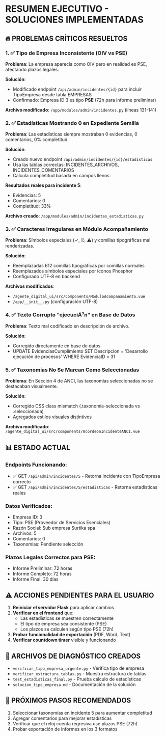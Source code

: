 # RESUMEN EJECUTIVO - SOLUCIONES IMPLEMENTADAS

## 🔥 PROBLEMAS CRÍTICOS RESUELTOS

### 1. ✅ Tipo de Empresa Inconsistente (OIV vs PSE)

**Problema**: La empresa aparecía como OIV pero en realidad es PSE, afectando plazos legales.

**Solución**:
- Modificado endpoint `/api/admin/incidentes/{id}` para incluir TipoEmpresa desde tabla EMPRESAS
- Confirmado: Empresa ID 3 es tipo **PSE** (72h para informe preliminar)

**Archivo modificado**: `/app/modules/admin/incidentes.py` (líneas 131-141)

### 2. ✅ Estadísticas Mostrando 0 en Expediente Semilla

**Problema**: Las estadísticas siempre mostraban 0 evidencias, 0 comentarios, 0% completitud.

**Solución**:
- Creado nuevo endpoint `/api/admin/incidentes/{id}/estadisticas`
- Usa las tablas correctas: INCIDENTES_ARCHIVOS, INCIDENTES_COMENTARIOS
- Calcula completitud basada en campos llenos

**Resultados reales para incidente 5**:
- Evidencias: 5
- Comentarios: 0
- Completitud: 33%

**Archivo creado**: `/app/modules/admin/incidentes_estadisticas.py`

### 3. ✅ Caracteres Irregulares en Módulo Acompañamiento

**Problema**: Símbolos especiales (✓, ⏰, ⚠) y comillas tipográficas mal renderizadas.

**Solución**:
- Reemplazadas 612 comillas tipográficas por comillas normales
- Reemplazados símbolos especiales por iconos Phosphor
- Configurado UTF-8 en backend

**Archivos modificados**:
- `/agente_digital_ui/src/components/ModuloAcompanamiento.vue`
- `/app/__init__.py` (configuración UTF-8)

### 4. ✅ Texto Corrupto "ejecuciÃ³n" en Base de Datos

**Problema**: Texto mal codificado en descripción de archivo.

**Solución**:
- Corregido directamente en base de datos
- UPDATE EvidenciasCumplimiento SET Descripcion = 'Desarrollo ejecución de procesos' WHERE EvidenciaID = 31

### 5. ✅ Taxonomías No Se Marcan Como Seleccionadas

**Problema**: En Sección 4 de ANCI, las taxonomías seleccionadas no se destacaban visualmente.

**Solución**:
- Corregido CSS class mismatch (.taxonomia-seleccionada vs .seleccionada)
- Agregados estilos visuales distintivos

**Archivo modificado**: `/agente_digital_ui/src/components/AcordeonIncidenteANCI.vue`

## 📊 ESTADO ACTUAL

### Endpoints Funcionando:
- ✅ GET `/api/admin/incidentes/5` - Retorna incidente con TipoEmpresa correcto
- ✅ GET `/api/admin/incidentes/5/estadisticas` - Retorna estadísticas reales

### Datos Verificados:
- Empresa ID: 3
- Tipo: PSE (Proveedor de Servicios Esenciales)
- Razón Social: Sub empresa Surtika spa
- Archivos: 5
- Comentarios: 0
- Taxonomías: Pendiente selección

### Plazos Legales Correctos para PSE:
- Informe Preliminar: 72 horas
- Informe Completo: 72 horas
- Informe Final: 30 días

## ⚠️ ACCIONES PENDIENTES PARA EL USUARIO

1. **Reiniciar el servidor Flask** para aplicar cambios
2. **Verificar en el frontend** que:
   - Las estadísticas se muestren correctamente
   - El tipo de empresa sea consistente (PSE)
   - Los plazos se calculen según tipo PSE (72h)
3. **Probar funcionalidad de exportación** (PDF, Word, Text)
4. **Verificar countdown timer** visible y funcionando

## 📁 ARCHIVOS DE DIAGNÓSTICO CREADOS

- `verificar_tipo_empresa_urgente.py` - Verifica tipo de empresa
- `verificar_estructura_tablas.py` - Muestra estructura de tablas
- `test_estadisticas_final.py` - Prueba cálculo de estadísticas
- `solucion_tipo_empresa.md` - Documentación de la solución

## 🎯 PRÓXIMOS PASOS RECOMENDADOS

1. Seleccionar taxonomías en incidente 5 para aumentar completitud
2. Agregar comentarios para mejorar estadísticas
3. Verificar que el reloj cuenta regresiva use plazos PSE (72h)
4. Probar exportación de informes en los 3 formatos